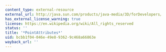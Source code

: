 ```yaml
---
content_type: external-resource
external_url: http://java.sun.com/products/java-media/3D/forDevelopers/J3D_1_2_API/j3dapi/javax/media/j3d/PointAttributes.html
has_external_license_warning: true
license: https://en.wikipedia.org/wiki/All_rights_reserved
status: ''
title: '*PointAttributes*'
uid: bcbb1f04-046e-49e8-9362-9c468a66863e
wayback_url: ''
---
```

